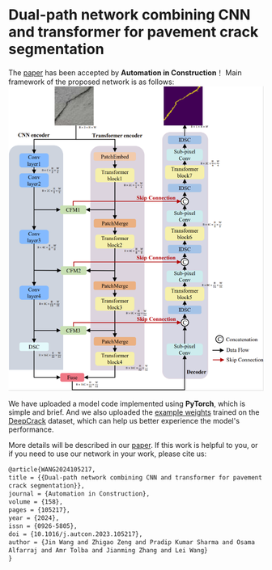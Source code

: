 # Dual-path network combining CNN and transformer for pavement crack segmentation 

The [paper](https://doi.org/10.1016/j.autcon.2023.105217) has been accepted by **Automation in Construction**！ Main framework of the proposed network is as follows:
![imgae](imgs/network.png)

We have uploaded a model code implemented using **PyTorch**, which is simple and brief. And we also uploaded the [example weights]() trained on the [DeepCrack](https://github.com/yhlleo/DeepCrack) dataset, which can help us better experience the model's performance.

More details will be described in our [paper](https://doi.org/10.1016/j.autcon.2023.105217). If this work is helpful to you, or if you need to use our network in your work, please cite us:
```
@article{WANG2024105217,
title = {{Dual-path network combining CNN and transformer for pavement crack segmentation}},
journal = {Automation in Construction},
volume = {158},
pages = {105217},
year = {2024},
issn = {0926-5805},
doi = {10.1016/j.autcon.2023.105217},
author = {Jin Wang and Zhigao Zeng and Pradip Kumar Sharma and Osama Alfarraj and Amr Tolba and Jianming Zhang and Lei Wang}
}
```
